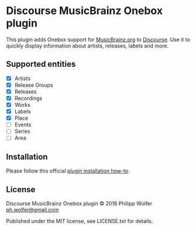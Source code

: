 # Discourse MusicBrainz Onebox plugin

This plugin adds Onebox support for [MusicBrainz.org](https://musicbrainz.org) to [Discourse](https://www.discourse.org/).
Use it to quickly display information about artists, releases, labels and more.

## Supported entities

- [x] Artists
- [x] Release Groups
- [x] Releases
- [x] Recordings
- [x] Works
- [x] Labels
- [x] Place
- [ ] Events
- [ ] Series
- [ ] Area

## Installation
Please follow this official [plugin installation how-to](https://meta.discourse.org/t/install-a-plugin/19157).

## License

Discourse MusicBrainz Onebox plugin © 2016 Philipp Wolfer <ph.wolfer@gmail.com>

Published under the MIT license, see LICENSE.txt for details.
